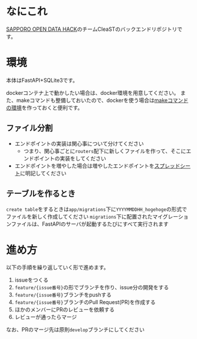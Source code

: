 # なにこれ
[SAPPORO OPEN DATA HACK](https://connpass.com/event/298303/)のチームCIeaSTのバックエンドリポジトリです。

# 環境
本体はFastAPI+SQLite3です。

dockerコンテナ上で動かしたい場合は、docker環境を用意してください。
また、makeコマンドも整備しておいたので、dockerを使う場合は[makeコマンドの環境](https://zenn.dev/genki86web/articles/6e61c167fbe926)を作っておくと便利です。

## ファイル分割
- エンドポイントの実装は関心事について分けてください
    - つまり、関心事ごとに`routers`配下に新しくファイルを作って、そこにエンドポイントの実装をしてください
- エンドポイントを増やした場合は増やしたエンドポイントを[スプレッドシート](https://docs.google.com/spreadsheets/d/1p-ekWgXCH7r2whsdslvnZv7JpNiDOHjwrCaEofOoII8/edit?usp=sharing)に明記してください

## テーブルを作るとき
`create table`をするときは`app/migrations`下に`YYYYMMDDHH_hogehoge`の形式でファイルを新しく作成してください
`migrations`下に配置されたマイグレーションファイルは、FastAPIのサーバが起動するたびにすべて実行されます

# 進め方
以下の手順を繰り返していく形で進めます。
1. issueをつくる
2. `feature/{issue番号}`の形でブランチを作り、issue分の開発をする
3. `feature/{issue番号}`ブランチをpushする
4. `feature/{issue番号}`ブランチのPull Request(PR)を作成する
5. ほかのメンバーにPRのレビューを依頼する
6. レビューが通ったらマージ

なお、PRのマージ先は原則`develop`ブランチにしてください